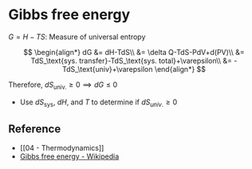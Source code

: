 # Gibbs free energy

$G=H-TS$: Measure of universal entropy

$$
\begin{align*}
dG
&= dH-TdS\\
&= \delta Q-TdS-PdV+d(PV)\\
&= TdS_\text{sys. transfer}-TdS_\text{sys. total}+\varepsilon\\
&= -TdS_\text{univ}+\varepsilon
\end{align*}
$$

Therefore, $dS_\text{univ.}\ge 0\implies dG\le 0$

- Use $dS_\text{sys}$, $dH$, and $T$ to determine if $dS_{univ.}\ge0$

## Reference

- [[04 - Thermodynamics]]
- [Gibbs free energy - Wikipedia](https://en.wikipedia.org/wiki/Gibbs_free_energy)
